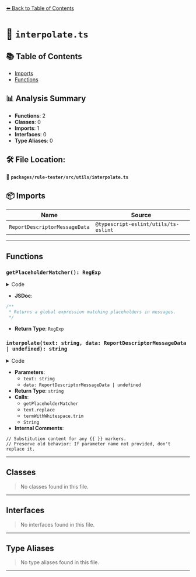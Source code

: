 [⬅️ Back to Table of Contents](../../../../index.md)

# 📄 `interpolate.ts`

## 📚 Table of Contents

- [Imports](#imports)
- [Functions](#functions)

## 📊 Analysis Summary

- **Functions**: 2
- **Classes**: 0
- **Imports**: 1
- **Interfaces**: 0
- **Type Aliases**: 0

## 🛠️ File Location:
📂 **`packages/rule-tester/src/utils/interpolate.ts`**

## 📦 Imports

| Name | Source |
|------|--------|
| `ReportDescriptorMessageData` | `@typescript-eslint/utils/ts-eslint` |


---

## Functions

### `getPlaceholderMatcher(): RegExp`

<details><summary>Code</summary>

```ts
export function getPlaceholderMatcher(): RegExp {
  return /\{\{([^{}]+)\}\}/gu;
}
```
</details>

- **JSDoc**:
```ts
/**
 * Returns a global expression matching placeholders in messages.
 */
```

- **Return Type**: `RegExp`
### `interpolate(text: string, data: ReportDescriptorMessageData | undefined): string`

<details><summary>Code</summary>

```ts
export function interpolate(
  text: string,
  data: ReportDescriptorMessageData | undefined,
): string {
  if (!data) {
    return text;
  }

  const matcher = getPlaceholderMatcher();

  // Substitution content for any {{ }} markers.
  return text.replace(matcher, (fullMatch, termWithWhitespace: string) => {
    const term = termWithWhitespace.trim();

    if (term in data) {
      return String(data[term]);
    }

    // Preserve old behavior: If parameter name not provided, don't replace it.
    return fullMatch;
  });
}
```
</details>

- **Parameters**:
  - `text: string`
  - `data: ReportDescriptorMessageData | undefined`
- **Return Type**: `string`
- **Calls**:
  - `getPlaceholderMatcher`
  - `text.replace`
  - `termWithWhitespace.trim`
  - `String`
- **Internal Comments**:
```
// Substitution content for any {{ }} markers.
// Preserve old behavior: If parameter name not provided, don't replace it.
```


---

## Classes

> No classes found in this file.


---

## Interfaces

> No interfaces found in this file.


---

## Type Aliases

> No type aliases found in this file.


---